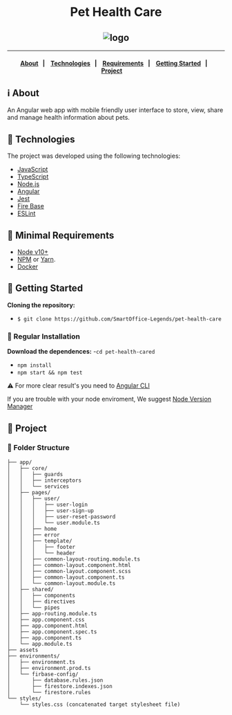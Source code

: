 <h1 align="center"> 
Pet Health Care
</h1>
<h2 align="center">
  <img alt="logo" src="https://angular.io/assets/images/logos/angular/logo-nav@2x.png" />
</h2>

---

<h4 align="center">
  <a href="#information_source-about">About</a>&nbsp;&nbsp;&nbsp;|&nbsp;&nbsp;&nbsp;
  <a href="#rocket-technologies">Technologies</a>&nbsp;&nbsp;&nbsp;|&nbsp;&nbsp;&nbsp;
  <a href="#seedling-minimal-requirements">Requirements</a>&nbsp;&nbsp;&nbsp;|&nbsp;&nbsp;&nbsp;
  <a href="#beginner-getting-started">Getting Started</a>&nbsp;&nbsp;&nbsp;|&nbsp;&nbsp;&nbsp;
    <a href="#beginner-getting-started">Project</a>&nbsp;&nbsp;&nbsp;&nbsp;&nbsp;&nbsp;
</h4>

## :information_source: About
An Angular web app with mobile friendly user interface to store, view, share and manage health information about pets.


## :rocket: Technologies

The project was developed using the following technologies:

- [JavaScript](https://www.javascript.com/)
- [TypeScript](https://www.typescriptlang.org/) 
- [Node.js](https://nodejs.org/)
- [Angular](https://angular.io/)
- [Jest](https://jestjs.io/)
- [Fire Base](https://www.mongodb.com/)
- [ESLint](https://eslint.org/)

## :seedling: Minimal Requirements

- [Node v10+](https://nodejs.org/en/docs/)
- [NPM](https://www.npmjs.com/) or [Yarn](https://classic.yarnpkg.com/en/docs/).
- [Docker](https://www.docker.com/)

## :beginner: Getting Started

<b>Cloning the repository:</b>

- `$ git clone https://github.com/SmartOffice-Legends/pet-health-care`

### :link: Regular Installation

<b>Download the dependences:</b>
-`cd pet-health-cared`
- `npm install`
- `npm start && npm test`

:warning: For more clear result's you need to [Angular CLI](https://angular.io/)

If you are trouble with your node enviroment, We suggest [Node Version Manager](https://github.com/nvm-sh/nvm)


## :paperclip: Project

### :open_file_folder: Folder Structure

    ├── app/
    │   ├── core/
    │   │   ├── guards
    │   │   ├── interceptors
    │   │   └── services
    │   ├── pages/
    │   │   ├── user/
    │   │   │   ├── user-login
    │   │   │   ├── user-sign-up
    │   │   │   ├── user-reset-password
    │   │   │   └── user.module.ts
    │   │   ├── home
    │   │   ├── error
    │   │   ├── template/
    │   │   │   ├── footer
    │   │   │   └── header
    │   │   ├── common-layout-routing.module.ts
    │   │   ├── common-layout.component.html
    │   │   ├── common-layout.component.scss
    │   │   ├── common-layout.component.ts
    │   │   └── common-layout.module.ts
    │   ├── shared/
    │   │   ├── components
    │   │   ├── directives
    │   │   └── pipes
    │   ├── app-routing.module.ts
    │   ├── app.component.css
    │   ├── app.component.html
    │   ├── app.component.spec.ts
    │   ├── app.component.ts
    │   └── app.module.ts
    ├── assets
    ├── environments/
    │   ├── environment.ts
    │   ├── environment.prod.ts
    │   └── firbase-config/
    │       ├── database.rules.json
    │       ├── firestore.indexes.json
    │       └── firestore.rules
    └── styles/
        └── styles.css (concatenated target stylesheet file)
